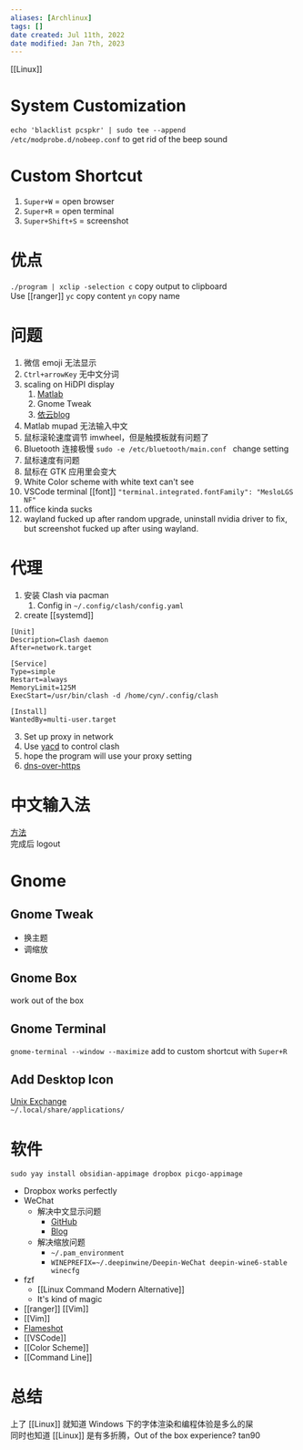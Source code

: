 ```yaml
---
aliases: [Archlinux]
tags: [] 
date created: Jul 11th, 2022
date modified: Jan 7th, 2023
---
```

[[Linux]]

# System Customization
`echo 'blacklist pcspkr' | sudo tee --append /etc/modprobe.d/nobeep.conf` to get rid of the beep sound

# Custom Shortcut
1. `Super+W` = open browser
2. `Super+R` = open terminal
3. `Super+Shift+S` = screenshot

# 优点
`./program | xclip -selection c` copy output to clipboard  
Use [[ranger]] `yc` copy content `yn` copy name

# 问题
1. 微信 emoji 无法显示
2. `Ctrl+arrowKey` 无中文分词
3. scaling on HiDPI display
	1. [Matlab](https://ww2.mathworks.cn/matlabcentral/answers/406956-does-matlab-support-high-dpi-screens-on-linux)
	2. Gnome Tweak
	3. [依云blog](https://blog.lilydjwg.me/2022/2/2/wayfire-migration-4-not-so-high-dpi.216078.html)
4. Matlab mupad 无法输入中文
5. 鼠标滚轮速度调节 imwheel，但是触摸板就有问题了
6. Bluetooth 连接极慢 `sudo -e /etc/bluetooth/main.conf ` change setting
7. 鼠标速度有问题
8. 鼠标在 GTK 应用里会变大
9. White Color scheme with white text can't see
10. VSCode terminal [[font]] `"terminal.integrated.fontFamily": "MesloLGS NF"`
11. office kinda sucks
12. wayland fucked up after random upgrade, uninstall nvidia driver to fix, but screenshot fucked up after using wayland.

# 代理
1. 安装 Clash via pacman
	1. Config in `~/.config/clash/config.yaml`
2. create [[systemd]]

```
[Unit]
Description=Clash daemon
After=network.target

[Service]
Type=simple
Restart=always
MemoryLimit=125M
ExecStart=/usr/bin/clash -d /home/cyn/.config/clash

[Install]
WantedBy=multi-user.target
```

3. Set up proxy in network
4. Use [yacd](http://yacd.haishan.me/) to control clash
5. hope the program will use your proxy setting
6. [dns-over-https](https://blog.inetech.fun/Tutorial/dns-over-https-on-arch.html)

# 中文输入法
[方法](https://manateelazycat.github.io/linux/2020/06/19/fcitx5-is-awesome.html)  
完成后 logout

# Gnome

## Gnome Tweak
- 换主题
- 调缩放

## Gnome Box
work out of the box

## Gnome Terminal
`gnome-terminal --window --maximize` add to custom shortcut with `Super+R`

## Add Desktop Icon
[Unix Exchange](https://unix.stackexchange.com/questions/103213/how-can-i-add-an-application-to-the-gnome-application-menu)  
`~/.local/share/applications/`

# 软件
`sudo yay install obsidian-appimage dropbox picgo-appimage `
- Dropbox works perfectly
- WeChat
	- 解决中文显示问题
		- [GitHub](https://github.com/vufa/deepin-wine-wechat-arch#%E4%B8%AD%E6%96%87%E5%AD%97%E4%BD%93%E6%98%BE%E7%A4%BA%E4%B8%BA%E6%96%B9%E6%A1%86%E6%98%BE%E7%A4%BA%E6%A8%A1%E7%B3%8A)
		- [Blog](https://www.danielw7.com/ubuntu20-04-%E5%AE%89%E8%A3%85%E5%BE%AE%E4%BF%A1-%E8%A7%A3%E5%86%B3%E4%B8%AD%E6%96%87%E6%98%BE%E7%A4%BA%E9%97%AE%E9%A2%98/)
	- 解决缩放问题
		- `~/.pam_environment` 
		- `WINEPREFIX=~/.deepinwine/Deepin-WeChat deepin-wine6-stable winecfg`
- fzf
	- [[Linux Command Modern Alternative]]
	- It's kind of magic
- [[ranger]] [[Vim]]
- [[Vim]]
- [Flameshot](https://github.com/flameshot-org/flameshot)
- [[VSCode]]
- [[Color Scheme]]
- [[Command Line]]

# 总结
上了 [[Linux]] 就知道 Windows 下的字体渲染和编程体验是多么的屎  
同时也知道 [[Linux]] 是有多折腾，Out of the box experience? tan90